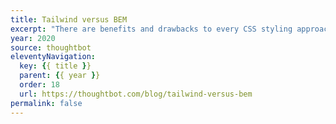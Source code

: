 ```yaml
---
title: Tailwind versus BEM
excerpt: "There are benefits and drawbacks to every CSS styling approach. Keeping an open mind helps."
year: 2020
source: thoughtbot
eleventyNavigation:
  key: {{ title }}
  parent: {{ year }}
  order: 18
  url: https://thoughtbot.com/blog/tailwind-versus-bem
permalink: false
---
```


